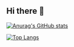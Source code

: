 ## Hi there 👋

<!--
**Nomop/Nomop** is a ✨ _special_ ✨ repository because its `README.md` (this file) appears on your GitHub profile.

Here are some ideas to get you started:

- 🔭 I’m currently working on ...
- 🌱 I’m currently learning ...
- 👯 I’m looking to collaborate on ...
- 🤔 I’m looking for help with ...
- 💬 Ask me about ...
- 📫 How to reach me: ...
- 😄 Pronouns: ...
- ⚡ Fun fact: ...
-->
[![Anurag's GitHub stats](https://github-readme-stats.vercel.app/api?username=nomop)](https://github.com/anuraghazra/github-readme-stats)

[![Top Langs](https://github-readme-stats.vercel.app/api/top-langs/?username=nomop)](https://github.com/anuraghazra/github-readme-stats)
